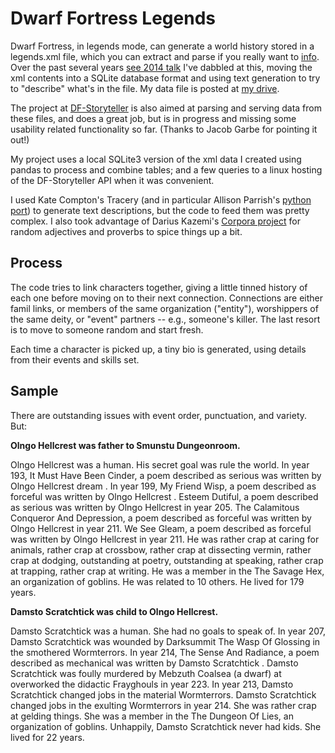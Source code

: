
# Dwarf Fortress Legends

Dwarf Fortress, in legends mode, can generate a world history stored in a legends.xml file, which you can extract and parse if you really want to [info](https://dwarffortresswiki.org/index.php/DF2014:Legends).  Over the past several years [see 2014 talk](https://www2.slideshare.net/arnicas/mining-someone-elses-magic-world-dwarf-fortress-story-generation) I've dabbled at this, moving the xml contents into a SQLite database format and using text generation to try to "describe" what's in the file.  My data file is posted at [my drive](https://drive.google.com/file/d/1xQjFVABP10uVskEpkEuOWUa-LWt4L9Xo/view?usp=sharing). 

The project at [DF-Storyteller]( https://gitlab.com/df_storyteller/df-storyteller) is also aimed at parsing and serving data from these files, and does a great job, but is in progress and missing some usability related functionality so far. (Thanks to Jacob Garbe for pointing it out!)

My project uses a local SQLite3 version of the xml data I created using pandas to process and combine tables; and a few queries to a linux hosting of the DF-Storyteller API when it was convenient.

I used Kate Compton's Tracery (and in particular Allison Parrish's [python port](https://github.com/aparrish/pytracery)) to generate text descriptions, but the code to feed them was pretty complex.  I also took advantage of Darius Kazemi's [Corpora project](https://github.com/dariusk/corpora) for random adjectives and proverbs to spice things up a bit.

## Process

The code tries to link characters together, giving a little tinned history of each one before moving on to their next connection.  Connections are either famil links, or members of the same organization ("entity"), worshippers of the same deity, or "event" partners -- e.g., someone's killer.  The last resort is to move to someone random and start fresh.

Each time a character is picked up, a tiny bio is generated, using details from their events and skills set.

## Sample

There are outstanding issues with event order, punctuation, and variety. But:

**Olngo Hellcrest was father to Smunstu Dungeonroom.**

Olngo Hellcrest was a human. His secret goal was rule the world. In year 193, It Must Have Been Cinder, a poem described as serious was written by Olngo Hellcrest dream . In year 199, My Friend Wisp, a poem described as forceful was written by Olngo Hellcrest . Esteem Dutiful, a poem described as serious was written by Olngo Hellcrest in year 205. The Calamitous Conqueror And Depression, a poem described as forceful was written by Olngo Hellcrest in year 211. We See Gleam, a poem described as forceful was written by Olngo Hellcrest in year 211. He was rather crap at caring for animals, rather crap at crossbow, rather crap at dissecting vermin, rather crap at dodging, outstanding at poetry, outstanding at speaking, rather crap at trapping, rather crap at writing. He was a member in the The Savage Hex, an organization of goblins. He was related to 10 others. He lived for 179 years.

**Damsto Scratchtick was child to Olngo Hellcrest.**

Damsto Scratchtick was a human. She had no goals to speak of. In year 207, Damsto Scratchtick was wounded by Darksummit The Wasp Of Glossing in the smothered Wormterrors. In year 214, The Sense And Radiance, a poem described as mechanical was written by Damsto Scratchtick . Damsto Scratchtick was foully murdered by Mebzuth Coalsea (a dwarf) at overworked the didactic Frayghouls in year 223. In year 213, Damsto Scratchtick changed jobs in the material Wormterrors. Damsto Scratchtick changed jobs in the exulting Wormterrors in year 214. She was rather crap at gelding things. She was a member in the The Dungeon Of Lies, an organization of goblins. Unhappily, Damsto Scratchtick never had kids. She lived for 22 years.